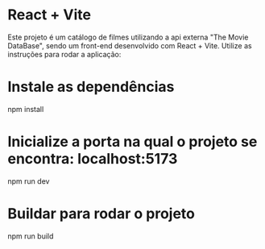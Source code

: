 # React + Vite

Este projeto é um catálogo de filmes utilizando a api externa "The Movie DataBase", sendo um front-end desenvolvido com React + Vite. Utilize as instruções para rodar a aplicação:

# Instale as dependências
npm install

# Inicialize a porta na qual o projeto se encontra: localhost:5173
npm run dev

# Buildar para rodar o projeto
npm run build
